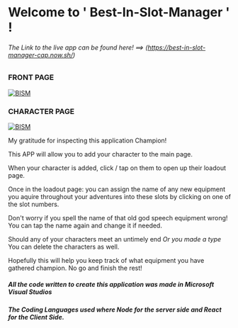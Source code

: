# Welcome to ' Best-In-Slot-Manager ' !


###### The Link to the live app can be found here! ==> (https://best-in-slot-manager-cap.now.sh/) 


### FRONT PAGE
<a href="https://ibb.co/kqqS3WF"><img src="https://i.ibb.co/tYYJZW5/BISM.png" alt="BISM" border="0"></a>


### CHARACTER PAGE
<a href="https://ibb.co/tLDcJcV"><img src="https://i.ibb.co/VwTDqDf/BISM.png" alt="BISM" border="0"></a>


My gratitude for inspecting this application Champion!  

This APP will allow you to add your character to the main page.

When your character is added, click / tap on them to open up their loadout page.

 Once in the loadout page: you can assign the name of any new equipment you aquire throughout your adventures into these slots by clicking on one of the slot numbers.

Don't worry if you spell the name of that old god speech equipment wrong! You can tap the name again and change it if needed.

Should any of your characters meet an untimely end *Or you made a type* You can delete the characters as well. 

Hopefully this will help you keep track of what equipment you have gathered champion. No go and finish the rest!


##### All the code written to create this application was made in Microsoft Visual Studios

##### The Coding Languages used where Node for the server side and React for the Client Side. 
